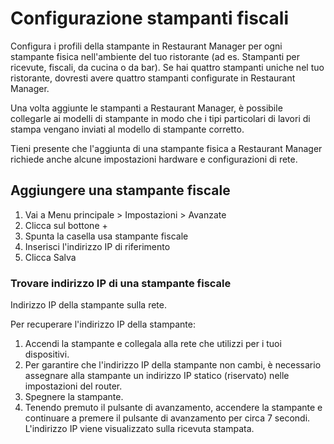 # Configurazione stampanti fiscali

Configura i profili della stampante in Restaurant Manager per ogni stampante fisica nell'ambiente del tuo ristorante (ad es. Stampanti per ricevute, fiscali, da cucina o da bar). Se hai quattro stampanti uniche nel tuo ristorante, dovresti avere quattro stampanti configurate in Restaurant Manager.

Una volta aggiunte le stampanti a Restaurant Manager, è possibile collegarle ai modelli di stampante in modo che i tipi particolari di lavori di stampa vengano inviati al modello di stampante corretto.

Tieni presente che l'aggiunta di una stampante fisica a Restaurant Manager richiede anche alcune impostazioni hardware e configurazioni di rete.

## Aggiungere una stampante fiscale

1. Vai a Menu principale > Impostazioni > Avanzate
2. Clicca sul bottone +
3. Spunta la casella usa stampante fiscale
4. Inserisci l'indirizzo IP di riferimento 
5. Clicca Salva

### Trovare indirizzo IP di una stampante fiscale

Indirizzo IP della stampante sulla rete.

Per recuperare l'indirizzo IP della stampante:

1. Accendi la stampante e collegala alla rete che utilizzi per i tuoi dispositivi.
2. Per garantire che l'indirizzo IP della stampante non cambi, è necessario assegnare alla stampante un indirizzo IP statico (riservato) nelle impostazioni del router.
3. Spegnere la stampante.
4. Tenendo premuto il pulsante di avanzamento, accendere la stampante e continuare a premere il pulsante di avanzamento per circa 7 secondi. L'indirizzo IP viene visualizzato sulla ricevuta stampata.